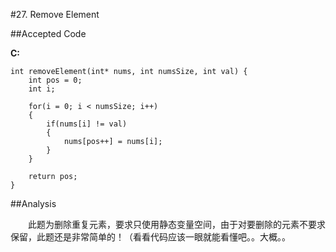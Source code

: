 #27. Remove Element

##Accepted Code

**C:**

	int removeElement(int* nums, int numsSize, int val) {
	    int pos = 0;
	    int i;
	    
	    for(i = 0; i < numsSize; i++)
	    {
	        if(nums[i] != val)
	        {
	            nums[pos++] = nums[i];
	        }
	    }
	    
	    return pos;
	}

##Analysis

　　此题为删除重复元素，要求只使用静态变量空间，由于对要删除的元素不要求保留，此题还是非常简单的！（看看代码应该一眼就能看懂吧。。大概。。